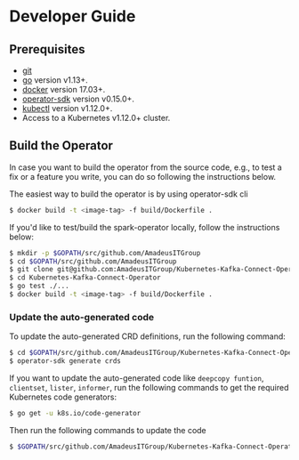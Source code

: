 # Developer Guide

## Prerequisites
- [git](https://git-scm.com/downloads)
- [go](https://golang.org/dl/) version v1.13+.
- [docker](https://docs.docker.com/install/) version 17.03+.
- [operator-sdk](https://github.com/operator-framework/operator-sdk) version v0.15.0+.
- [kubectl](https://kubernetes.io/docs/tasks/tools/install-kubectl/) version v1.12.0+.
- Access to a Kubernetes v1.12.0+ cluster.

## Build the Operator

In case you want to build the operator from the source code, e.g., to test a fix or a feature you write, you can do so following the instructions below.

The easiest way to build the operator is by using operator-sdk cli

```sh
$ docker build -t <image-tag> -f build/Dockerfile .
```

If you'd like to test/build the spark-operator locally, follow the instructions below:

```sh
$ mkdir -p $GOPATH/src/github.com/AmadeusITGroup
$ cd $GOPATH/src/github.com/AmadeusITGroup
$ git clone git@github.com:AmadeusITGroup/Kubernetes-Kafka-Connect-Operator.git
$ cd Kubernetes-Kafka-Connect-Operator
$ go test ./...
$ docker build -t <image-tag> -f build/Dockerfile .
```
### Update the auto-generated code

To update the auto-generated CRD definitions, run the following command:
```sh
$ cd $GOPATH/src/github.com/AmadeusITGroup/Kubernetes-Kafka-Connect-Operator
$ operator-sdk generate crds
```

If you want to update the auto-generated code like `deepcopy funtion`, `clientset`, `lister`, `informer`, run the following commands to get the required Kubernetes code generators:
```sh
$ go get -u k8s.io/code-generator
```
Then run the following commands to update the code 
```sh
$ $GOPATH/src/github.com/AmadeusITGroup/Kubernetes-Kafka-Connect-Operator/hack/update-codegen.sh
```

